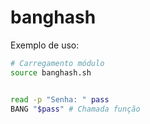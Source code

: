 # banghash

Exemplo de uso:
```sh
# Carregamento módulo
source banghash.sh


read -p "Senha: " pass
BANG "$pass" # Chamada função
```
